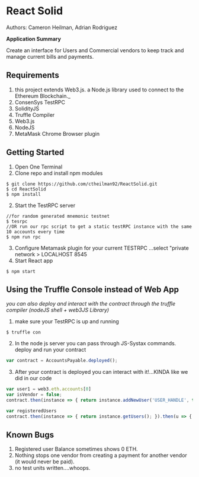 # React Solid

Authors: Cameron Heilman, Adrian Rodriguez

**Application Summary**

Create an interface for Users and Commercial vendors to keep track and manage current bills and payments.
  
 
Requirements
-------------
 1. this project extends Web3.js. a Node.js library used to connect to the Ethereum Blockchain._
 2. ConsenSys TestRPC
 3. SolidityJS
 4. Truffle Compiler
 5. Web3.js
 6. NodeJS
 7. MetaMask Chrome Browser plugin
  
Getting Started
----------------
1. Open One Terminal
2. Clone repo and install npm modules
```shell
$ git clone https://github.com/ctheilman92/ReactSolid.git
$ cd ReactSolid
$ npm install
 ```
2. Start the TestRPC server
```shell
//for random generated mnemonic testnet
$ tesrpc 
//OR run our rpc script to get a static testRPC instance with the same 10 accounts every time
$ npm run rpc
```
3. Configure Metamask plugin for your current TESTRPC 
    ...select "private network > LOCALHOST 8545
4. Start React app 
```shell
$ npm start
```


Using the Truffle Console instead of Web App
-------------
_you can also deploy and interact with the contract through the truffle compiler (nodeJS shell + web3JS Library)_
1. make sure your TestRPC is up and running
```shell
$ truffle con
```
2. In the node js server you can pass through JS-Systax commands. deploy and run your contract
```javascript
var contract = AccountsPayable.deployed();
```
3. After your contract is deployed you can interact with it!...KINDA like we did in our code
```javascript
var user1 = web3.eth.accounts[0]
var isVendor = false;
contract.then(instance => { return instance.addNewUser('USER_HANDLE', true, {from: user1}); })

var registeredUsers
contract.then(instance => { return instance.getUsers(); }).then(u => { return registeredUsers = u; })
```

Known Bugs
--------------
1. Registered user Balance sometimes shows 0 ETH.
2. Nothing stops one vendor from creating a payment for another vendor (it would never be paid).
3. no test units written....whoops.


